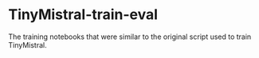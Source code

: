 # TinyMistral-train-eval
The training notebooks that were similar to the original script used to train TinyMistral.
